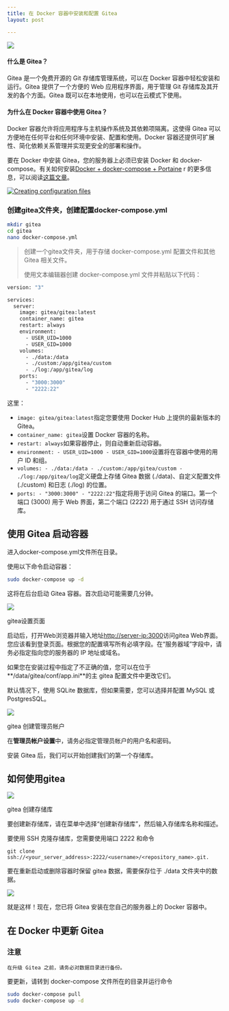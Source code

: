 ```yaml
---
title: 在 Docker 容器中安装和配置 Gitea
layout: post

---
```


![](https://blog.unixhost.pro/wp-content/uploads/2023/03/gitea-930x620.png)

#### 什么是 Gitea？

Gitea 是一个免费开源的 Git 存储库管理系统，可以在 Docker 容器中轻松安装和运行。Gitea 提供了一个方便的 Web 应用程序界面，用于管理 Git 存储库及其开发的各个方面。Gitea 既可以在本地使用，也可以在云模式下使用。

#### 为什么在 Docker 容器中使用 Gitea？

Docker 容器允许将应用程序与主机操作系统及其依赖项隔离。这使得 Gitea 可以方便地在任何平台和任何环境中安装、配置和使用。Docker 容器还提供可扩展性、简化依赖关系管理并实现更安全的部署和操作。

要在 Docker 中安装 Gitea，您的服务器上必须已安装 Docker 和 docker-compose。有关如何安装[Docker + docker-compose + Portaine](https://blog.unixhost.pro/2022/09/how-to-install-docker-docker-compose-portainer/) r 的更多信息，可以阅读[这篇文章](https://blog.unixhost.pro/2022/09/how-to-install-docker-docker-compose-portainer/)。

[![Creating configuration files](https://res.cloudinary.com/marcomontalbano/image/upload/v1703289577/video_to_markdown/images/youtube--7C56gwdsFSA-c05b58ac6eb4c4700831b2b3070cd403.jpg)](https://youtu.be/7C56gwdsFSA "Gitea Docker设置。轻松部署的分步指南")

### 创建gitea文件夹，创建配置docker-compose.yml 

```bash
mkdir gitea 
cd gitea 
nano docker-compose.yml
```

> 创建一个gitea文件夹，用于存储 docker-compose.yml 配置文件和其他 Gitea 相关文件。
>
> 使用文本编辑器创建 docker-compose.yml 文件并粘贴以下代码：

```bash
version: "3"

services:
  server:
    image: gitea/gitea:latest
    container_name: gitea
    restart: always
    environment:
      - USER_UID=1000
      - USER_GID=1000
    volumes:
      - ./data:/data
      - ./custom:/app/gitea/custom
      - ./log:/app/gitea/log
    ports:
      - "3000:3000"
      - "2222:22"
```

这里：

- `image: gitea/gitea:latest`指定您要使用 Docker Hub 上提供的最新版本的 Gitea。
- `container_name: gitea`设置 Docker 容器的名称。
- `restart: always`如果容器停止，则自动重新启动容器。
- `environment: - USER_UID=1000 - USER_GID=1000`设置将在容器中使用的用户 ID 和组。
- `volumes: - ./data:/data - ./custom:/app/gitea/custom - ./log:/app/gitea/log`定义硬盘上存储 Gitea 数据 (./data)、自定义配置文件 (./custom) 和日志 (./log) 的位置。
- `ports: - "3000:3000" - "2222:22"`指定将用于访问 Gitea 的端口。第一个端口 (3000) 用于 Web 界面，第二个端口 (2222) 用于通过 SSH 访问存储库。

## 使用 Gitea 启动容器

进入docker-compose.yml文件所在目录。

使用以下命令启动容器：

```bash
sudo docker-compose up -d
```

这将在后台启动 Gitea 容器。首次启动可能需要几分钟。

![](https://blog.unixhost.pro/wp-content/uploads/2023/03/image-1024x655.png)

gitea设置页面

启动后，打开Web浏览器并输入地址[http://server-ip:3000](http://server-ip:3000/)访问gitea Web界面。您应该看到登录页面。根据您的配置填写所有必填字段。在“服务器域”字段中，请务必指定指向您的服务器的 IP 地址或域名。

如果您在安装过程中指定了不正确的值，您可以在位于**/data/gitea/conf/app.ini**的主 gitea 配置文件中更改它们。

默认情况下，使用 SQLite 数据库，但如果需要，您可以选择并配置 MySQL 或 PostgresSQL。

![](https://blog.unixhost.pro/wp-content/uploads/2023/03/image-1-1024x233.png)

gitea 创建管理员帐户

在**管理员帐户设置**中，请务必指定管理员帐户的用户名和密码。

安装 Gitea 后，我们可以开始创建我们的第一个存储库。

## 如何使用gitea

![](https://blog.unixhost.pro/wp-content/uploads/2023/03/image-2.png)

gitea 创建存储库

要创建新存储库，请在菜单中选择“创建新存储库”，然后输入存储库名称和描述。

要使用 SSH 克隆存储库，您需要使用端口 2222 和命令

```
git clone ssh://<your_server_address>:2222/<username>/<repository_name>.git.
```

要在重新启动或删除容器时保留 gitea 数据，需要保存位于 ./data 文件夹中的数据。

![](https://blog.unixhost.pro/wp-content/uploads/2023/03/image-3-1024x637.png)

就是这样！现在，您已将 Gitea 安装在您自己的服务器上的 Docker 容器中。

## 在 Docker 中更新 Gitea

### 注意

```
在升级 Gitea 之前，请务必对数据目录进行备份。
```

要更新，请转到 docker-compose 文件所在的目录并运行命令

```bash
sudo docker-compose pull
sudo docker-compose up -d
```
